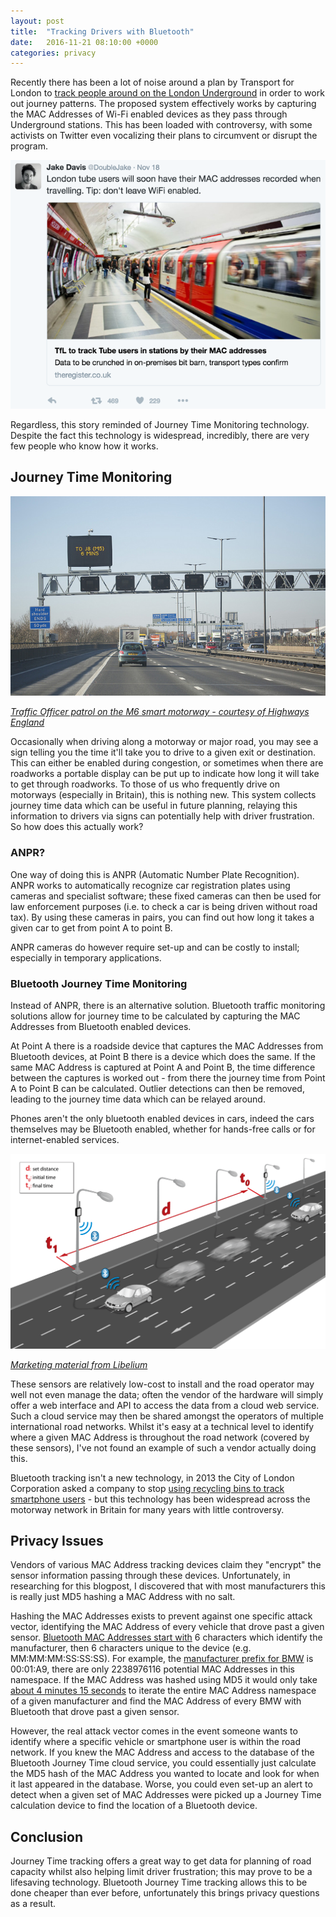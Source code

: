 ```yaml
---
layout: post
title:  "Tracking Drivers with Bluetooth"
date:   2016-11-21 08:10:00 +0000
categories: privacy
---
```


Recently there has been a lot of noise around a plan by Transport for London to [track people around on the London Underground](http://www.theregister.co.uk/2016/11/17/tfl_to_track_tube_users_by_wifi_device_mac_address/) in order to work out journey patterns. The proposed system effectively works by capturing the MAC Addresses of Wi-Fi enabled devices as they pass through Underground stations. This has been loaded with controversy, with some activists on Twitter even vocalizing their plans to circumvent or disrupt the program.

[![Journey Time Smart Motorway Sign](/images/2016-11-18-tracking-drivers-through-their-phones/london-tweet.png)](https://twitter.com/DoubleJake/status/799668670418911232)

Regardless, this story reminded of Journey Time Monitoring technology. Despite the fact this technology is widespread, incredibly, there are very few people who know how it works.

## Journey Time Monitoring

![Journey Time Smart Motorway Sign](/images/2016-11-18-tracking-drivers-through-their-phones/26367617550_1ec8271ece_z.jpg)

*[Traffic Officer patrol on the M6 smart motorway - courtesy of Highways England](https://www.flickr.com/photos/highwaysengland/26367617550/in/album-72157665851298021/)*

Occasionally when driving along a motorway or major road, you may see a sign telling you the time it'll take you to drive to a given exit or destination. This can either be enabled during congestion, or sometimes when there are roadworks a portable display can be put up to indicate how long it will take to get through roadworks. To those of us who frequently drive on motorways (especially in Britain), this is nothing new. This system collects journey time data which can be useful in future planning, relaying this information to drivers via signs can potentially help with driver frustration. So how does this actually work?

### ANPR?

One way of doing this is ANPR (Automatic Number Plate Recognition). ANPR works to automatically recognize car registration plates using cameras and specialist software; these fixed cameras can then be used for law enforcement purposes (i.e. to check a car is being driven without road tax). By using these cameras in pairs, you can find out how long it takes a given car to get from point A to point B.

ANPR cameras do however require set-up and can be costly to install; especially in temporary applications.

### Bluetooth Journey Time Monitoring

Instead of ANPR, there is an alternative solution. Bluetooth traffic monitoring solutions allow for journey time to be calculated by capturing the MAC Addresses from Bluetooth enabled devices.

At Point A there is a roadside device that captures the MAC Addresses from Bluetooth devices, at Point B there is a device which does the same. If the same MAC Address is captured at Point A and Point B, the time difference between the captures is worked out - from there the journey time from Point A to Point B can be calculated. Outlier detections can then be removed, leading to the journey time data which can be relayed around.

Phones aren't the only bluetooth enabled devices in cars, indeed the cars themselves may be Bluetooth enabled, whether for hands-free calls or for internet-enabled services.

![Journey Time diagram](/images/2016-11-18-tracking-drivers-through-their-phones/bluetooth_speed_big.png)

*[Marketing material from Libelium](http://www.libelium.com/products/meshlium/smartphone-detection/)*

These sensors are relatively low-cost to install  and the road operator may well not even manage the data; often the vendor of the hardware will simply offer a web interface and API to access the data from a cloud web service. Such a cloud service may then be shared amongst the operators of multiple international road networks. Whilst it's easy at a technical level to identify where a given MAC Address is throughout the road network (covered by these sensors), I've not found an example of such a vendor actually doing this.

Bluetooth tracking isn't a new technology, in 2013 the City of London Corporation asked a company to stop [using recycling bins to track smartphone users](http://www.bbc.co.uk/news/technology-23665490) - but this technology has been widespread across the motorway network in Britain for many years with little controversy.

## Privacy Issues

Vendors of various MAC Address tracking devices claim they "encrypt" the sensor information passing through these devices. Unfortunately, in researching for this blogpost, I discovered that with most manufacturers this is really just MD5 hashing a MAC Address with no salt.

Hashing the MAC Addresses exists to prevent against one specific attack vector, identifying the MAC Address of every vehicle that drove past a given sensor. [Bluetooth MAC Addresses start with](https://www.lifewire.com/introduction-to-mac-addresses-817937) 6 characters which identify the manufacturer, then 6 characters unique to the device (e.g. MM:MM:MM:SS:SS:SS). For example, the [manufacturer prefix for BMW](http://www.coffer.com/mac_find/?string=BMW) is 00:01:A9, there are only 2238976116 potential MAC Addresses in this namespace. If the MAC Address was hashed using MD5 it would only take [about 4 minutes 15 seconds](http://calc.opensecurityresearch.com/) to iterate the entire MAC Address namespace of a given manufacturer and find the MAC Address of every BMW with Bluetooth that drove past a given sensor.

However, the real attack vector comes in the event someone wants to identify where a specific vehicle or smartphone user is within the road network. If you knew the MAC Address and access to the database of the Bluetooth Journey Time cloud service, you could essentially just calculate the MD5 hash of the MAC Address you wanted to locate and look for when it last appeared in the database. Worse, you could even set-up an alert to detect when a given set of MAC Addresses were picked up a Journey Time calculation device to find the location of a Bluetooth device.

## Conclusion

Journey Time tracking offers a great way to get data for planning of road capacity whilst also helping limit driver frustration; this may prove to be a lifesaving technology. Bluetooth Journey Time tracking allows this to be done cheaper than ever before, unfortunately this brings privacy questions as a result.
